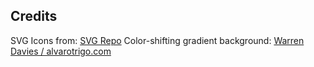 


## Credits

SVG Icons from: [SVG Repo](https://www.svgrepo.com/)
Color-shifting gradient background: [Warren Davies / alvarotrigo.com](https://alvarotrigo.com/blog/animated-backgrounds-css/)

